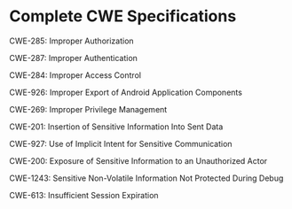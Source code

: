 

# Complete CWE Specifications

CWE-285: Improper Authorization

CWE-287: Improper Authentication

CWE-284: Improper Access Control

CWE-926: Improper Export of Android Application Components

CWE-269: Improper Privilege Management

CWE-201: Insertion of Sensitive Information Into Sent Data

CWE-927: Use of Implicit Intent for Sensitive Communication

CWE-200: Exposure of Sensitive Information to an Unauthorized Actor

CWE-1243: Sensitive Non-Volatile Information Not Protected During Debug

CWE-613: Insufficient Session Expiration